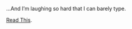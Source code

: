…And I’m laughing so hard that I can barely type.

[Read This](http://neopoleon.com/blog/posts/12904.aspx).
